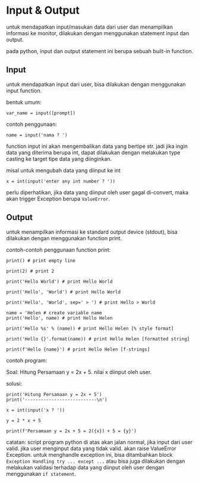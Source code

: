 # Input & Output

untuk mendapatkan input/masukan data dari user dan menampilkan informasi ke monitor, dilakukan dengan menggunakan statement input dan output.

pada python, input dan output statement ini berupa sebuah built-in function.

## Input

untuk mendapatkan input dari user, bisa dilakukan dengan menggunakan input function.

bentuk umum:

`var_name = input([prompt])`

contoh penggunaan:

`name = input('nama ? ')`

function input ini akan mengembalikan data yang bertipe str. jadi jika ingin data yang diterima berupa int, dapat dilakukan dengan melakukan type casting ke target tipe data yang diinginkan. 

misal untuk mengubah data yang diinput ke int 

`x = int(input('enter any int number ? '))`

perlu diperhatikan, jika data yang diinput oleh user gagal di-convert, maka akan trigger Exception berupa `ValueError`.

## Output

untuk menampilkan informasi ke standard output device (stdout), bisa dilakukan dengan menggunakan function print.

contoh-contoh penggunaan function print: 

```
print() # print empty line

print(2) # print 2 

print('Hello World') # print Hello World

print('Hello', 'World') # print Hello World

print('Hello', 'World', sep=' > ') # print Hello > World

name = 'Helen # create variable name
print('Hello', name) # print Hello Helen

print('Hello %s' % (name)) # print Hello Helen [% style format]

print('Hello {}'.format(name)) # print Hello Helen [formatted string]

print(f'Hello {name}') # print Hello Helen [f-strings]
```

contoh program: 

Soal: 
Hitung Persamaan y = 2x + 5. nilai x diinput oleh user.

solusi:

```
print('Hitung Persamaan y = 2x + 5')
print('---------------------------\n')

x = int(input('x ? '))

y = 2 * x + 5

print(f'Persamaan y = 2x + 5 = 2({x}) + 5 = {y}')

```

catatan: script program python di atas akan jalan normal, jika input dari user valid. jika user menginput data yang tidak valid. akan raise ValueError Exception. untuk menghandle exception ini, bisa ditambahkan block `Exception Handling try ... except ...` atau bisa juga dilakukan dengan melakukan validasi terhadap data yang diinput oleh user dengan menggunakan `if statement`. 




